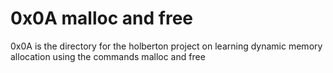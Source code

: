 # 0x0A malloc and free

0x0A is the directory for the holberton project on learning dynamic memory
allocation using the commands malloc and free